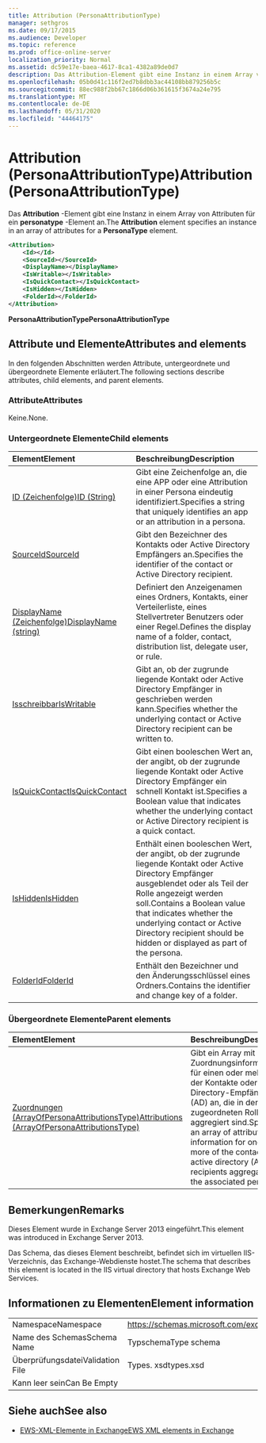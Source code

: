 ```yaml
---
title: Attribution (PersonaAttributionType)
manager: sethgros
ms.date: 09/17/2015
ms.audience: Developer
ms.topic: reference
ms.prod: office-online-server
localization_priority: Normal
ms.assetid: dc59e17e-baea-4617-8ca1-4382a89de0d7
description: Das Attribution-Element gibt eine Instanz in einem Array von Attributen für ein personatype-Element an.
ms.openlocfilehash: 05b0d41c116f2ed7b8dbb3ac44108bb879256b5c
ms.sourcegitcommit: 88ec988f2bb67c1866d06b361615f3674a24e795
ms.translationtype: MT
ms.contentlocale: de-DE
ms.lasthandoff: 05/31/2020
ms.locfileid: "44464175"
---
```

# <a name="attribution-personaattributiontype"></a><span data-ttu-id="9711b-103">Attribution (PersonaAttributionType)</span><span class="sxs-lookup"><span data-stu-id="9711b-103">Attribution (PersonaAttributionType)</span></span>

<span data-ttu-id="9711b-104">Das **Attribution** -Element gibt eine Instanz in einem Array von Attributen für ein **personatype** -Element an.</span><span class="sxs-lookup"><span data-stu-id="9711b-104">The **Attribution** element specifies an instance in an array of attributes for a **PersonaType** element.</span></span> 
  
```XML
<Attribution>
    <Id></Id>
    <SourceId></SourceId>
    <DisplayName></DisplayName>
    <IsWritable></IsWritable>
    <IsQuickContact></IsQuickContact>
    <IsHidden></IsHidden>
    <FolderId></FolderId>
</Attribution>
```

 <span data-ttu-id="9711b-105">**PersonaAttributionType**</span><span class="sxs-lookup"><span data-stu-id="9711b-105">**PersonaAttributionType**</span></span>
## <a name="attributes-and-elements"></a><span data-ttu-id="9711b-106">Attribute und Elemente</span><span class="sxs-lookup"><span data-stu-id="9711b-106">Attributes and elements</span></span>

<span data-ttu-id="9711b-107">In den folgenden Abschnitten werden Attribute, untergeordnete und übergeordnete Elemente erläutert.</span><span class="sxs-lookup"><span data-stu-id="9711b-107">The following sections describe attributes, child elements, and parent elements.</span></span>
  
### <a name="attributes"></a><span data-ttu-id="9711b-108">Attribute</span><span class="sxs-lookup"><span data-stu-id="9711b-108">Attributes</span></span>

<span data-ttu-id="9711b-109">Keine.</span><span class="sxs-lookup"><span data-stu-id="9711b-109">None.</span></span>
  
### <a name="child-elements"></a><span data-ttu-id="9711b-110">Untergeordnete Elemente</span><span class="sxs-lookup"><span data-stu-id="9711b-110">Child elements</span></span>

|<span data-ttu-id="9711b-111">**Element**</span><span class="sxs-lookup"><span data-stu-id="9711b-111">**Element**</span></span>|<span data-ttu-id="9711b-112">**Beschreibung**</span><span class="sxs-lookup"><span data-stu-id="9711b-112">**Description**</span></span>|
|:-----|:-----|
|[<span data-ttu-id="9711b-113">ID (Zeichenfolge)</span><span class="sxs-lookup"><span data-stu-id="9711b-113">ID (String)</span></span>](id-string.md) <br/> |<span data-ttu-id="9711b-114">Gibt eine Zeichenfolge an, die eine APP oder eine Attribution in einer Persona eindeutig identifiziert.</span><span class="sxs-lookup"><span data-stu-id="9711b-114">Specifies a string that uniquely identifies an app or an attribution in a persona.</span></span>  <br/> |
|[<span data-ttu-id="9711b-115">SourceId</span><span class="sxs-lookup"><span data-stu-id="9711b-115">SourceId</span></span>](sourceid.md) <br/> |<span data-ttu-id="9711b-116">Gibt den Bezeichner des Kontakts oder Active Directory Empfängers an.</span><span class="sxs-lookup"><span data-stu-id="9711b-116">Specifies the identifier of the contact or Active Directory recipient.</span></span>  <br/> |
|[<span data-ttu-id="9711b-117">DisplayName (Zeichenfolge)</span><span class="sxs-lookup"><span data-stu-id="9711b-117">DisplayName (string)</span></span>](displayname-string.md) <br/> |<span data-ttu-id="9711b-118">Definiert den Anzeigenamen eines Ordners, Kontakts, einer Verteilerliste, eines Stellvertreter Benutzers oder einer Regel.</span><span class="sxs-lookup"><span data-stu-id="9711b-118">Defines the display name of a folder, contact, distribution list, delegate user, or rule.</span></span>  <br/> |
|[<span data-ttu-id="9711b-119">Isschreibbar</span><span class="sxs-lookup"><span data-stu-id="9711b-119">IsWritable</span></span>](iswritable.md) <br/> |<span data-ttu-id="9711b-120">Gibt an, ob der zugrunde liegende Kontakt oder Active Directory Empfänger in geschrieben werden kann.</span><span class="sxs-lookup"><span data-stu-id="9711b-120">Specifies whether the underlying contact or Active Directory recipient can be written to.</span></span>  <br/> |
|[<span data-ttu-id="9711b-121">IsQuickContact</span><span class="sxs-lookup"><span data-stu-id="9711b-121">IsQuickContact</span></span>](isquickcontact.md) <br/> |<span data-ttu-id="9711b-122">Gibt einen booleschen Wert an, der angibt, ob der zugrunde liegende Kontakt oder Active Directory Empfänger ein schnell Kontakt ist.</span><span class="sxs-lookup"><span data-stu-id="9711b-122">Specifies a Boolean value that indicates whether the underlying contact or Active Directory recipient is a quick contact.</span></span>  <br/> |
|[<span data-ttu-id="9711b-123">IsHidden</span><span class="sxs-lookup"><span data-stu-id="9711b-123">IsHidden</span></span>](ishidden.md) <br/> |<span data-ttu-id="9711b-124">Enthält einen booleschen Wert, der angibt, ob der zugrunde liegende Kontakt oder Active Directory Empfänger ausgeblendet oder als Teil der Rolle angezeigt werden soll.</span><span class="sxs-lookup"><span data-stu-id="9711b-124">Contains a Boolean value that indicates whether the underlying contact or Active Directory recipient should be hidden or displayed as part of the persona.</span></span>  <br/> |
|[<span data-ttu-id="9711b-125">FolderId</span><span class="sxs-lookup"><span data-stu-id="9711b-125">FolderId</span></span>](folderid.md) <br/> |<span data-ttu-id="9711b-126">Enthält den Bezeichner und den Änderungsschlüssel eines Ordners.</span><span class="sxs-lookup"><span data-stu-id="9711b-126">Contains the identifier and change key of a folder.</span></span>  <br/> |
   
### <a name="parent-elements"></a><span data-ttu-id="9711b-127">Übergeordnete Elemente</span><span class="sxs-lookup"><span data-stu-id="9711b-127">Parent elements</span></span>

|<span data-ttu-id="9711b-128">**Element**</span><span class="sxs-lookup"><span data-stu-id="9711b-128">**Element**</span></span>|<span data-ttu-id="9711b-129">**Beschreibung**</span><span class="sxs-lookup"><span data-stu-id="9711b-129">**Description**</span></span>|
|:-----|:-----|
|[<span data-ttu-id="9711b-130">Zuordnungen (ArrayOfPersonaAttributionsType)</span><span class="sxs-lookup"><span data-stu-id="9711b-130">Attributions (ArrayOfPersonaAttributionsType)</span></span>](attributions-arrayofpersonaattributionstype.md) <br/> |<span data-ttu-id="9711b-131">Gibt ein Array mit Zuordnungsinformationen für einen oder mehrere der Kontakte oder Active Directory-Empfänger (AD) an, die in der zugeordneten Rolle aggregiert sind.</span><span class="sxs-lookup"><span data-stu-id="9711b-131">Specifies an array of attribution information for one or more of the contacts or active directory (AD) recipients aggregated into the associated persona.</span></span>  <br/> |
   
## <a name="remarks"></a><span data-ttu-id="9711b-132">Bemerkungen</span><span class="sxs-lookup"><span data-stu-id="9711b-132">Remarks</span></span>

<span data-ttu-id="9711b-133">Dieses Element wurde in Exchange Server 2013 eingeführt.</span><span class="sxs-lookup"><span data-stu-id="9711b-133">This element was introduced in Exchange Server 2013.</span></span>
  
<span data-ttu-id="9711b-134">Das Schema, das dieses Element beschreibt, befindet sich im virtuellen IIS-Verzeichnis, das Exchange-Webdienste hostet.</span><span class="sxs-lookup"><span data-stu-id="9711b-134">The schema that describes this element is located in the IIS virtual directory that hosts Exchange Web Services.</span></span>
  
## <a name="element-information"></a><span data-ttu-id="9711b-135">Informationen zu Elementen</span><span class="sxs-lookup"><span data-stu-id="9711b-135">Element information</span></span>

|||
|:-----|:-----|
|<span data-ttu-id="9711b-136">Namespace</span><span class="sxs-lookup"><span data-stu-id="9711b-136">Namespace</span></span>  <br/> |https://schemas.microsoft.com/exchange/services/2006/types  <br/> |
|<span data-ttu-id="9711b-137">Name des Schemas</span><span class="sxs-lookup"><span data-stu-id="9711b-137">Schema Name</span></span>  <br/> |<span data-ttu-id="9711b-138">Typschema</span><span class="sxs-lookup"><span data-stu-id="9711b-138">Type schema</span></span>  <br/> |
|<span data-ttu-id="9711b-139">Überprüfungsdatei</span><span class="sxs-lookup"><span data-stu-id="9711b-139">Validation File</span></span>  <br/> |<span data-ttu-id="9711b-140">Types. xsd</span><span class="sxs-lookup"><span data-stu-id="9711b-140">types.xsd</span></span>  <br/> |
|<span data-ttu-id="9711b-141">Kann leer sein</span><span class="sxs-lookup"><span data-stu-id="9711b-141">Can Be Empty</span></span>  <br/> ||
   
## <a name="see-also"></a><span data-ttu-id="9711b-142">Siehe auch</span><span class="sxs-lookup"><span data-stu-id="9711b-142">See also</span></span>

- [<span data-ttu-id="9711b-143">EWS-XML-Elemente in Exchange</span><span class="sxs-lookup"><span data-stu-id="9711b-143">EWS XML elements in Exchange</span></span>](ews-xml-elements-in-exchange.md)

